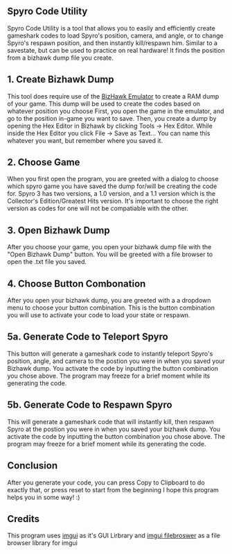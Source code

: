 ## Spyro Code Utility

Spyro Code Utility is a tool that allows you to easily and efficiently create 
gameshark codes to load Spyro's position, camera, and angle, or to change Spyro's
respawn position, and then instantly kill/respawn him. Similar to a savestate, but can be used to
practice on real hardware! It finds the position from a bizhawk dump file you create.

## 1. Create Bizhawk Dump

This tool does require use of the [BizHawk Emulator](https://github.com/TASVideos/BizHawk/releases/)
to create a RAM dump of your game. This dump will be used to create the codes based on whatever position you choose
First, you open the game in the emulator, and go to the position in-game you want to save.
Then, you create a dump by opening the Hex Editor in Bizhawk by clicking Tools -> Hex Editor. 
While inside the Hex Editor you click File -> Save as Text...
You can name this whatever you want, but remember where you saved it. 

## 2. Choose Game

When you first open the program, you are greeted with a dialog to choose which spyro game
you have saved the dump for/will be creating the code for.
Spyro 3 has two versions, a 1.0 version, and a 1.1 version which is the Collector's Edition/Greatest Hits version. 
It's important to choose the right version as codes for one will not be compatiable with the other.

## 3. Open Bizhawk Dump

After you choose your game, you open your bizhawk dump file with the "Open Bizhawk Dump" button.
You will be greeted with a file browser to open the .txt file you saved.
## 4. Choose Button Combonation
After you open your bizhawk dump, you are greeted with a a dropdown menu to choose your button combination.
This is the button combination you will use to activate your code to load your state or respawn.

## 5a. Generate Code to Teleport Spyro

This button will generate a gameshark code to instantly teleport Spyro's position, angle, and camera to the postion 
you were in when you saved your Bizhawk dump. You activate the code by inputting the button combination you chose above.
The program may freeze for a brief moment while its generating the code.

## 5b. Generate Code to Respawn Spyro

This will generate a gameshark code that will instantly kill, then respawn Spyro at the postion you were in when you 
saved your bizhawk dump. You activate the code by inputting the button combination you chose above.
The program may freeze for a brief moment while its generating the code.

## Conclusion

After you generate your code, you can press Copy to Clipboard to do exactly that, or press reset to start from the beginning
I hope this program helps you in some way! :)

## Credits

This program uses [imgui](https://github.com/ocornut/imgui) as it's GUI Lirbrary
and [imgui filebroswer](https://github.com/AirGuanZ/imgui-filebrowser) as a file browser library for imgui

